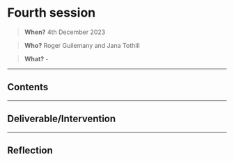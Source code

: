 # **Fourth session**

> **When?** 4th December 2023

> **Who?** Roger Guilemany and Jana Tothill

> **What?** -
_________________________
## **Contents**


______________________________
## **Deliverable/Intervention**


______________________________
## **Reflection**
